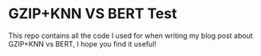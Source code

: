 # GZIP+KNN VS BERT Test

This repo contains all the code I used for when writing my blog post about GZIP+KNN vs BERT,
I hope you find it useful!
